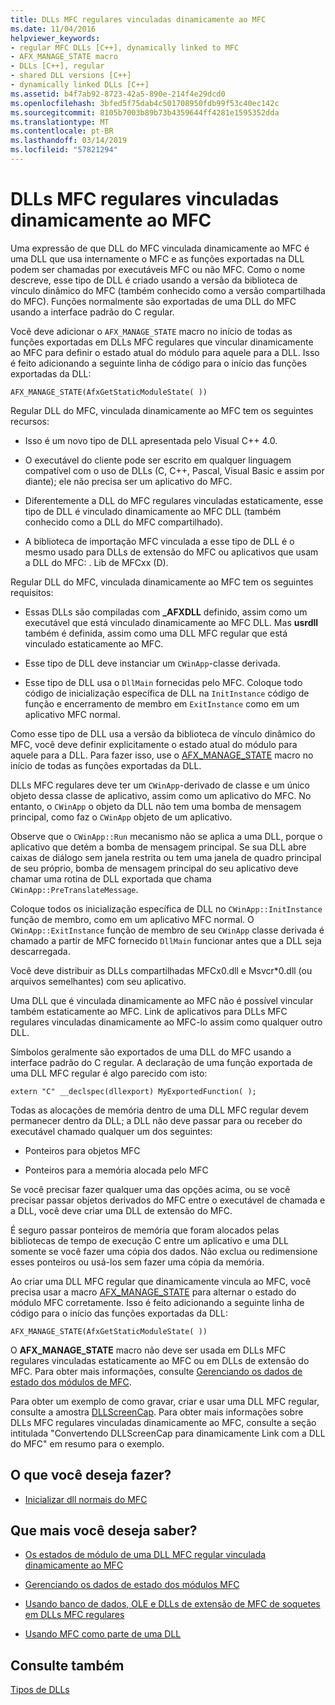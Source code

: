 ```yaml
---
title: DLLs MFC regulares vinculadas dinamicamente ao MFC
ms.date: 11/04/2016
helpviewer_keywords:
- regular MFC DLLs [C++], dynamically linked to MFC
- AFX_MANAGE_STATE macro
- DLLs [C++], regular
- shared DLL versions [C++]
- dynamically linked DLLs [C++]
ms.assetid: b4f7ab92-8723-42a5-890e-214f4e29dcd0
ms.openlocfilehash: 3bfed5f75dab4c501708950fdb99f53c40ec142c
ms.sourcegitcommit: 8105b7003b89b73b4359644ff4281e1595352dda
ms.translationtype: MT
ms.contentlocale: pt-BR
ms.lasthandoff: 03/14/2019
ms.locfileid: "57821294"
---
```

# <a name="regular-mfc-dlls-dynamically-linked-to-mfc"></a>DLLs MFC regulares vinculadas dinamicamente ao MFC

Uma expressão de que DLL do MFC vinculada dinamicamente ao MFC é uma DLL que usa internamente o MFC e as funções exportadas na DLL podem ser chamadas por executáveis MFC ou não MFC. Como o nome descreve, esse tipo de DLL é criado usando a versão da biblioteca de vínculo dinâmico do MFC (também conhecido como a versão compartilhada do MFC). Funções normalmente são exportadas de uma DLL do MFC usando a interface padrão do C regular.

Você deve adicionar o `AFX_MANAGE_STATE` macro no início de todas as funções exportadas em DLLs MFC regulares que vincular dinamicamente ao MFC para definir o estado atual do módulo para aquele para a DLL. Isso é feito adicionando a seguinte linha de código para o início das funções exportadas da DLL:

```
AFX_MANAGE_STATE(AfxGetStaticModuleState( ))
```

Regular DLL do MFC, vinculada dinamicamente ao MFC tem os seguintes recursos:

- Isso é um novo tipo de DLL apresentada pelo Visual C++ 4.0.

- O executável do cliente pode ser escrito em qualquer linguagem compatível com o uso de DLLs (C, C++, Pascal, Visual Basic e assim por diante); ele não precisa ser um aplicativo do MFC.

- Diferentemente a DLL do MFC regulares vinculadas estaticamente, esse tipo de DLL é vinculado dinamicamente ao MFC DLL (também conhecido como a DLL do MFC compartilhado).

- A biblioteca de importação MFC vinculada a esse tipo de DLL é o mesmo usado para DLLs de extensão do MFC ou aplicativos que usam a DLL do MFC: . Lib de MFCxx (D).

Regular DLL do MFC, vinculada dinamicamente ao MFC tem os seguintes requisitos:

- Essas DLLs são compiladas com **_AFXDLL** definido, assim como um executável que está vinculado dinamicamente ao MFC DLL. Mas **usrdll** também é definida, assim como uma DLL MFC regular que está vinculado estaticamente ao MFC.

- Esse tipo de DLL deve instanciar um `CWinApp`-classe derivada.

- Esse tipo de DLL usa o `DllMain` fornecidas pelo MFC. Coloque todo código de inicialização específica de DLL na `InitInstance` código de função e encerramento de membro em `ExitInstance` como em um aplicativo MFC normal.

Como esse tipo de DLL usa a versão da biblioteca de vínculo dinâmico do MFC, você deve definir explicitamente o estado atual do módulo para aquele para a DLL. Para fazer isso, use o [AFX_MANAGE_STATE](../mfc/reference/extension-dll-macros.md#afx_manage_state) macro no início de todas as funções exportadas da DLL.

DLLs MFC regulares deve ter um `CWinApp`-derivado de classe e um único objeto dessa classe de aplicativo, assim como um aplicativo do MFC. No entanto, o `CWinApp` o objeto da DLL não tem uma bomba de mensagem principal, como faz o `CWinApp` objeto de um aplicativo.

Observe que o `CWinApp::Run` mecanismo não se aplica a uma DLL, porque o aplicativo que detém a bomba de mensagem principal. Se sua DLL abre caixas de diálogo sem janela restrita ou tem uma janela de quadro principal de seu próprio, bomba de mensagem principal do seu aplicativo deve chamar uma rotina de DLL exportada que chama `CWinApp::PreTranslateMessage`.

Coloque todos os inicialização específica de DLL no `CWinApp::InitInstance` função de membro, como em um aplicativo MFC normal. O `CWinApp::ExitInstance` função de membro de seu `CWinApp` classe derivada é chamado a partir de MFC fornecido `DllMain` funcionar antes que a DLL seja descarregada.

Você deve distribuir as DLLs compartilhadas MFCx0.dll e Msvcr*0.dll (ou arquivos semelhantes) com seu aplicativo.

Uma DLL que é vinculada dinamicamente ao MFC não é possível vincular também estaticamente ao MFC. Link de aplicativos para DLLs MFC regulares vinculadas dinamicamente ao MFC-lo assim como qualquer outro DLL.

Símbolos geralmente são exportados de uma DLL do MFC usando a interface padrão do C regular. A declaração de uma função exportada de uma DLL MFC regular é algo parecido com isto:

```
extern "C" __declspec(dllexport) MyExportedFunction( );
```

Todas as alocações de memória dentro de uma DLL MFC regular devem permanecer dentro da DLL; a DLL não deve passar para ou receber do executável chamado qualquer um dos seguintes:

- Ponteiros para objetos MFC

- Ponteiros para a memória alocada pelo MFC

Se você precisar fazer qualquer uma das opções acima, ou se você precisar passar objetos derivados do MFC entre o executável de chamada e a DLL, você deve criar uma DLL de extensão do MFC.

É seguro passar ponteiros de memória que foram alocados pelas bibliotecas de tempo de execução C entre um aplicativo e uma DLL somente se você fazer uma cópia dos dados. Não exclua ou redimensione esses ponteiros ou usá-los sem fazer uma cópia da memória.

Ao criar uma DLL MFC regular que dinamicamente vincula ao MFC, você precisa usar a macro [AFX_MANAGE_STATE](../mfc/reference/extension-dll-macros.md#afx_manage_state) para alternar o estado do módulo MFC corretamente. Isso é feito adicionando a seguinte linha de código para o início das funções exportadas da DLL:

```
AFX_MANAGE_STATE(AfxGetStaticModuleState( ))
```

O **AFX_MANAGE_STATE** macro não deve ser usada em DLLs MFC regulares vinculadas estaticamente ao MFC ou em DLLs de extensão do MFC. Para obter mais informações, consulte [Gerenciando os dados de estado dos módulos de MFC](../mfc/managing-the-state-data-of-mfc-modules.md).

Para obter um exemplo de como gravar, criar e usar uma DLL MFC regular, consulte a amostra [DLLScreenCap](https://github.com/Microsoft/VCSamples/tree/master/VC2010Samples/MFC/advanced/DllScreenCap). Para obter mais informações sobre DLLs MFC regulares vinculadas dinamicamente ao MFC, consulte a seção intitulada "Convertendo DLLScreenCap para dinamicamente Link com a DLL do MFC" em resumo para o exemplo.

## <a name="what-do-you-want-to-do"></a>O que você deseja fazer?

- [Inicializar dll normais do MFC](run-time-library-behavior.md#initializing-regular-dlls)

## <a name="what-do-you-want-to-know-more-about"></a>Que mais você deseja saber?

- [Os estados de módulo de uma DLL MFC regular vinculada dinamicamente ao MFC](module-states-of-a-regular-dll-dynamically-linked-to-mfc.md)

- [Gerenciando os dados de estado dos módulos MFC](../mfc/managing-the-state-data-of-mfc-modules.md)

- [Usando banco de dados, OLE e DLLs de extensão de MFC de soquetes em DLLs MFC regulares](using-database-ole-and-sockets-extension-dlls-in-regular-dlls.md)

- [Usando MFC como parte de uma DLL](../mfc/tn011-using-mfc-as-part-of-a-dll.md)

## <a name="see-also"></a>Consulte também

[Tipos de DLLs](kinds-of-dlls.md)
